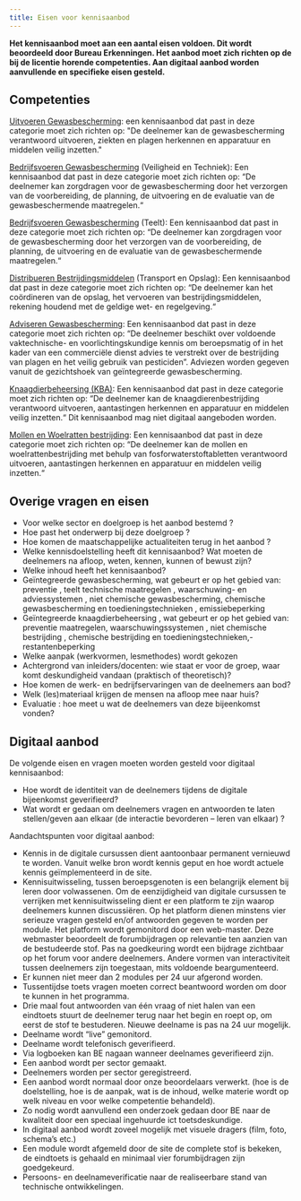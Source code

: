 ```yaml
---
title: Eisen voor kennisaanbod
---
```

**Het kennisaanbod moet aan een aantal eisen voldoen. Dit wordt beoordeeld door Bureau Erkenningen. Het aanbod moet zich richten op de bij de licentie horende competenties. Aan digitaal aanbod worden aanvullende en specifieke eisen gesteld.**

## Competenties

[Uitvoeren Gewasbescherming](/licenties/welke-licenties-zijn-er/licentie-uitvoeren-gewasbescherming/): een kennisaanbod dat past in deze categorie moet zich richten op: "De
deelnemer kan de gewasbescherming verantwoord uitvoeren, ziekten en plagen herkennen en
apparatuur en middelen veilig inzetten."

[Bedrijfsvoeren Gewasbescherming](/licenties/welke-licenties-zijn-er/licentie-bedrijfsvoeren-gewasbescherming/) (Veiligheid en Techniek): Een kennisaanbod dat past in deze
categorie moet zich richten op: “De deelnemer kan zorgdragen voor de gewasbescherming door het
verzorgen van de voorbereiding, de planning, de uitvoering en de evaluatie van de gewasbeschermende maatregelen.“

[Bedrijfsvoeren Gewasbescherming](/licenties/welke-licenties-zijn-er/licentie-bedrijfsvoeren-gewasbescherming/) (Teelt): Een kennisaanbod dat past in deze categorie moet zich
richten op: “De deelnemer kan zorgdragen voor de gewasbescherming door het verzorgen van de
voorbereiding, de planning, de uitvoering en de evaluatie van de gewasbeschermende maatregelen.“

[Distribueren Bestrijdingsmiddelen](/licenties/welke-licenties-zijn-er/licentie-bedrijfsvoeren-distribueren) (Transport en Opslag): Een kennisaanbod dat past in deze categorie moet zich richten op: “De deelnemer kan het coördineren van de opslag, het vervoeren van bestrijdingsmiddelen, rekening houdend met de geldige wet- en regelgeving.“

[Adviseren Gewasbescherming](https://acceptatie.erkenningen.nl/licenties/welke-licenties-zijn-er/licentie-adviseren-gewasbescherming): Een kennisaanbod dat past in deze categorie moet zich richten op: “De deelnemer beschikt over voldoende vaktechnische- en voorlichtingskundige kennis om beroepsmatig of in het kader van een commerciële dienst advies te verstrekt over de bestrijding van plagen en het veilig gebruik van pesticiden”. Adviezen worden gegeven vanuit de gezichtshoek van geïntegreerde gewasbescherming.

[Knaagdierbeheersing (KBA)](http://erkenningencontentsite.netlify.com/licenties/welke-licenties-zijn-er/licentie-knaagdierbeheersing-op-agrarische-bedrijven): Een kennisaanbod dat past in deze categorie moet zich
richten op: “De deelnemer kan de knaagdierenbestrijding verantwoord uitvoeren, aantastingen herkennen en apparatuur en middelen veilig inzetten.“ Dit kennisaanbod mag niet digitaal aangeboden worden.

[Mollen en Woelratten bestrijding](https://acceptatie.erkenningen.nl/licenties/welke-licenties-zijn-er/licentie-mollen-en-woelrattenbestrijding): Een kennisaanbod dat past in deze categorie moet zich richten op: “De deelnemer kan de mollen en woelrattenbestrijding met behulp van fosforwaterstoftabletten verantwoord uitvoeren, aantastingen herkennen en apparatuur en middelen veilig inzetten.“

## Overige vragen en eisen

* Voor welke sector en doelgroep is het aanbod bestemd
  ?
* Hoe past het onderwerp bij
  deze doelgroep
  ?
* Hoe komen de maatschappelijke actualiteiten terug in
  het aanbod
  ?
* Welke kennisdoelstelling heeft dit kennisaanbod? Wat moeten de deelnemers na afloop, weten, kennen, kunnen of bewust zijn?
* Welke inhoud heeft het kennisaanbod?
* Geïntegreerde
  gewasbescherming, wat gebeurt er op het gebied
  van:
  preventie
  , teelt technische maatregelen
  , waarschuwing- en
  adviessystemen
  , niet chemische
  gewasbescherming, chemische gewasbescherming
  en toedieningstechnieken
  , emissiebeperking
* Geïntegreerde
  knaagdierbeheersing
  , wat gebeurt er op het gebied
  van:
  preventie maatregelen, waarschuwingssystemen
  , niet chemische bestrijding
  , chemische bestrijding en
  toedieningstechnieken,-restantenbeperking
* Welke aanpak (werkvormen, lesmethodes) wordt gekozen
* Achtergrond van inleiders/docenten: wie staat er voor de groep,
  waar komt deskundigheid vandaan (praktisch of theoretisch)?
* Hoe komen de werk- en bedrijfservaringen van de deelnemers aan
  bod?
* Welk (les)materiaal krijgen de mensen na afloop mee
  naar huis?
* Evaluatie
  : hoe meet u wat de deelnemers van deze bijeenkomst vonden?

## Digitaal aanbod

De volgende eisen en vragen moeten worden gesteld voor digitaal kennisaanbod:

* Hoe wordt de identiteit van de deelnemers tijdens de digitale bijeenkomst geverifieerd?
* Wat wordt er gedaan om deelnemers vragen en antwoorden te laten stellen/geven aan elkaar (de
  interactie bevorderen – leren van elkaar)
  ?

Aandachtspunten voor digitaal aanbod:

* Kennis in de digitale cursussen dient aantoonbaar permanent vernieuwd te worden. Vanuit welke bron wordt kennis geput en hoe wordt actuele kennis geïmplementeerd in de site.
* Kennisuitwisseling, tussen beroepsgenoten is een belangrijk element bij leren door volwassenen. Om de eenzijdigheid van digitale cursussen te verrijken met kennisuitwisseling dient er een platform te zijn waarop deelnemers kunnen discussiëren. Op het platform dienen minstens vier serieuze vragen gesteld en/of antwoorden gegeven te worden per module. Het platform wordt gemonitord door een web-master. Deze webmaster beoordeelt de forumbijdragen op relevantie ten aanzien van de bestudeerde stof. Pas na goedkeuring wordt een bijdrage zichtbaar op het forum voor andere deelnemers. Andere vormen van interactiviteit tussen deelnemers zijn toegestaan, mits voldoende beargumenteerd.
* Er kunnen niet meer dan 2 modules per 24 uur afgerond worden.
* Tussentijdse toets vragen moeten correct beantwoord worden om door te kunnen in het programma.
* Drie maal fout antwoorden van één vraag of niet halen van een eindtoets stuurt de deelnemer terug naar het begin en roept op, om eerst de stof te bestuderen. Nieuwe deelname is pas na 24 uur mogelijk.
* Deelname wordt “live” gemonitord.
* Deelname wordt telefonisch geverifieerd.
* Via logboeken kan BE nagaan wanneer deelnames geverifieerd zijn.
* Een aanbod wordt per sector gemaakt.
* Deelnemers worden per sector geregistreerd.
* Een aanbod wordt normaal door onze beoordelaars verwerkt. (hoe is de doelstelling, hoe is de aanpak, wat is de inhoud, welke materie wordt op welk niveau en voor welke competentie behandeld).
* Zo nodig wordt aanvullend een onderzoek gedaan door BE naar de kwaliteit door een speciaal ingehuurde ict toetsdeskundige.
* In digitaal aanbod wordt zoveel mogelijk met visuele dragers (film, foto, schema’s etc.)
* Een module wordt afgemeld door de site de complete stof is bekeken, de eindtoets is gehaald en minimaal vier forumbijdragen zijn goedgekeurd.
* Persoons- en deelnameverificatie naar de realiseerbare stand van technische ontwikkelingen.
